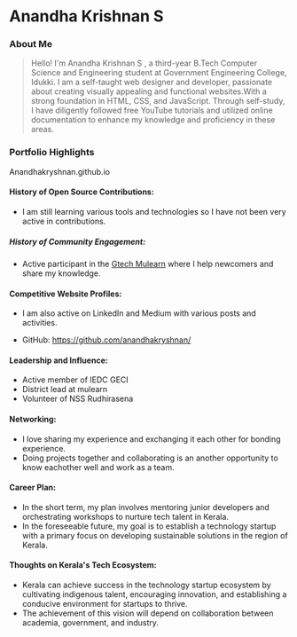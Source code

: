 # Anandha Krishnan S 
  
 ### About Me 
  
 > Hello! I'm Anandha Krishnan S , a third-year B.Tech Computer Science and Engineering student at Government Engineering College, Idukki. I am a self-taught web designer and developer, passionate about creating visually appealing and functional websites.With a strong foundation in HTML, CSS, and JavaScript. Through self-study, I have diligently followed free YouTube tutorials and utilized online documentation to enhance my knowledge and proficiency in these areas. 
  
  
 ### Portfolio Highlights 
 Anandhakryshnan.github.io
 #### History of Open Source Contributions: 
  
 - I am still learning various tools and technologies so I have not been very active in contributions. 
  
 ##### History of Community Engagement: 
  
 - Active participant in the [Gtech Mulearn](https://discord.gg/tech-community) where I help newcomers and share my knowledge. 
  
 #### Competitive Website Profiles: 
  
 - I am also active on LinkedIn and Medium with various posts and activities. 
  
 - GitHub: https://github.com/anandhakryshnan/ 
  
 #### Leadership and Influence: 
  
 - Active member of IEDC GECI
 - District lead at mulearn
 - Volunteer of NSS Rudhirasena 
  
 #### Networking: 
  
 - I love sharing my experience and exchanging it each other for bonding experience. 
 - Doing projects together and collaborating is an another opportunity to know eachother well and work as a team.  
  
 #### Career Plan: 
  
 - In the short term, my plan involves mentoring junior developers and orchestrating workshops to nurture tech talent in Kerala. 
 - In the foreseeable future, my goal is to establish a technology startup with a primary focus on developing sustainable solutions in the region of Kerala. 
  
  
 #### Thoughts on Kerala's Tech Ecosystem: 
  
 - Kerala can achieve success in the technology startup ecosystem by cultivating indigenous talent, encouraging innovation, and establishing a conducive environment for startups to thrive. 
 - The achievement of this vision will depend on collaboration between academia, government, and industry.
